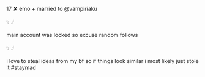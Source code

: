 17 ✘ emo + married to @vampiriaku

𓆩 𓆪

main account was locked so excuse random follows 

𓆩 𓆪

i love to steal ideas from my bf so if things look similar i most likely just stole it #staymad
